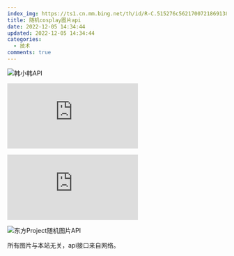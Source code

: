 ```yaml
---
index_img: https://ts1.cn.mm.bing.net/th/id/R-C.515276c5621700721869138f629d4ad4?rik=RApVQsz%2b%2b8SGGw&riu=http%3a%2f%2fpic.qqbizhi.com%2fallimg%2fbpic%2f17%2f3917.jpg&ehk=qHIUBmCvJaiE5bxTNCMMiTgrBe2QNauhWtOUdlKI3AY%3d&risl=&pid=ImgRaw&r=0
title: 随机cosplay图片api
date: 2022-12-05 14:34:44
updated: 2022-12-05 14:34:44
categories:
  - 技术
comments: true
---
```



![](https://api.vvhan.com/api/acgimg "韩小韩API")

![](http://www.dmoe.cc/random.php "樱花API")

![](https://app.zichen.zone/api/acg.php "ZiChen ACG API")

![](https://img.paulzzh.com/touhou/random "东方Project随机图片API ")

所有﻿图片与本站无关，api接口来自网络。
